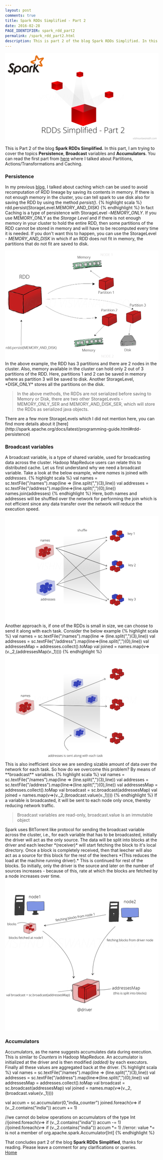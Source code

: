 ```yaml
---
layout: post
comments: true
title: Spark RDDs Simplified - Part 2
date: 2016-02-28
PAGE_IDENTIFIER: spark_rdd_part2
permalink: /spark_rdd_part2.html
description: This is part 2 of the blog Spark RDDs Simplified. In this part, I am trying to cover the topics Persistence, Broadcast variables and Accumulators.
---
```

<div class="col three">
	<img class="col three" src="/img/spark_rdd_2/blog_header.png">
</div>

This is Part 2 of the blog **Spark RDDs Simplified.** In this part,  I am trying to cover the topics **Persistence**, **Broadcast** variables and **Accumulators**. You can read the first part from [here](spark_rdd) where I talked about Partitions, Actions/Transformations and Caching.

### **Persistence**
In my previous [blog](spark_rdd), I talked about caching which can be used to avoid recomputation of RDD lineage by saving its contents in memory. If there is not enough memory in the cluster, you can tell spark to use disk also for saving the RDD by using the method *persist()*.
{% highlight scala %}
rdd.persist(StorageLevel.MEMORY_AND_DISK)
{% endhighlight %}
 In fact Caching is a type of persistence with StorageLevel -*MEMORY_ONLY*. If you use MEMORY_ONLY as the *Storage Level* and if there is not enough memory in your cluster to hold the entire RDD, then some partitions of the RDD cannot be stored in memory and will have to be recomputed every time it is needed. If you don't want this to happen, you can use the StorageLevel -
*MEMORY_AND_DISK* in which if an RDD does not fit in memory, the partitions that do not fit are saved to disk.
<div class="col three">
	<img class="col three" src="/img/spark_rdd_2/rdd_persistence.png">
</div>
In the above example, the RDD has 3 partitions and there are 2 nodes in the cluster. Also, memory available in the cluster can hold only 2 out of 3 partitions of the RDD. Here, partitions 1 and 2 can be saved in memory where as partition 3 will be saved to disk. Another StorageLevel, *DISK_ONLY* stores all the partitions on the disk.
<blockquote>In the above methods, the RDDs are not serialized before saving to Memory or Disk, there are two other StorageLevels - MEMORY_ONLY_SER and MEMORY_AND_DISK_SER, which will store the RDDs as serialized java objects.
</blockquote> 
There are a few more StorageLevels which I did not mention here, you can find more details about it [here](http://spark.apache.org/docs/latest/programming-guide.html#rdd-persistence)

### **Broadcast variables**
A broadcast variable, is a type of shared variable, used for broadcasting data across the cluster. Hadoop MapReduce users can relate this to distributed cache. Let us first understand why we need a broadcast variable. Take a look at the below example, where *names* is joined with *addresses*.
{% highlight scala %}
val names = sc.textFile("/names").map(line => (line.split(",")(3),line))
val addresses = sc.textFile("/address").map(line=>(line.split(",")(0),line))
names.join(addresses)
{% endhighlight %}
Here, both names and addresses will be shuffled over the network for performing the join which is not efficient since any data transfer over the network will reduce the execution speed.
<div class="col three">
	<img class="col three" src="/img/spark_rdd_2/rdd_broadcast_shuffle.png">
</div>
Another approach is, if one of the RDDs is small in size, we can choose to send it along with each task. Consider the below example
{% highlight scala %}
val names = sc.textFile("/names").map(line => (line.split(",")(3),line))
val addresses = sc.textFile("/address").map(line=>(line.split(",")(0),line))
val addressesMap = addresses.collect().toMap
val joined = names.map(v=>(v._2,(addressesMap(v._1))))
{% endhighlight %}
<div class="col three">
	<img class="col three" src="/img/spark_rdd_2/rdd_broadcast_collect.png">
</div>
This is also inefficient since we are sending sizable amount of data over the network for each task. So how do we overcome this problem? By means of **broadcast** variables.
{% highlight scala %}
val names = sc.textFile("/names").map(line => (line.split(",")(3),line))
val addresses = sc.textFile("/address").map(line=>(line.split(",")(0),line))
val addressesMap = addresses.collect().toMap
val broadcast = sc.broadcast(addressesMap)
val joined = names.map(v=>(v._2,(broadcast.value(v._1))))
{% endhighlight %}
If a variable is broadcasted, it will be sent to each node only once, thereby reducing network traffic. 
<blockquote>Broadcast variables are read-only, broadcast.value is an immutable object</blockquote>
Spark uses BitTorrent like protocol for sending the broadcast variable across the cluster, i.e., for each variable that has to be broadcasted, initially the driver will act as the only source. The data will be split into blocks at the driver and each leecher *(receiver)* will start fetching the block to it's local directory. Once a block is completely received, then that leecher will also act as a source for this block for the rest of the leechers *(This reduces the load at the machine running driver).* This is continued for rest of the blocks. So initially, only the driver is the source and later on the number of sources increases - because of this, rate at which the blocks are fetched by a node increases over time.
<div class="col three">
	<img class="col three" src="/img/spark_rdd_2/rdd_broadcast.png">
</div>

### **Accumulators**
Accumulators, as the name suggests accumulates data during execution. This is similar to *Counters* in Hadoop MapReduce. An accumulator is initialized at the driver and is then modified *(added)* by each executors. Finally all these values are aggregated back at the driver.
{% highlight scala %}
val names = sc.textFile("/names").map(line => (line.split(",")(3),line))
val addresses = sc.textFile("/address").map(line=>(line.split(",")(0),line))
val addressesMap = addresses.collect().toMap
val broadcast = sc.broadcast(addressesMap)
val joined = names.map(v=>(v._2,(broadcast.value(v._1))))

val accum = sc.accumulator(0,"india_counter")
joined.foreach(v=> if (v._2.contains("india")) accum += 1)

//we cannot do below operations on accumulators of the type Int
//joined.foreach(v=> if (v._2.contains("india")) accum -= 1)
//joined.foreach(v=> if (v._2.contains("india")) accum *= 1)
//error: value *= is not a member of org.apache.spark.Accumulator[Int]
{% endhighlight %}

That concludes part 2 of the blog **Spark RDDs Simplified**, thanks for reading. Please leave a comment for any clarifications or queries.<br/>
<a href="http://vishnuviswanath.com/">Home</a>

